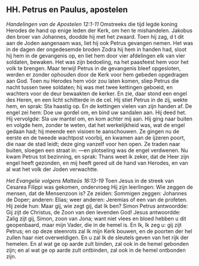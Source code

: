 ## HH. Petrus en Paulus, apostelen

*Handelingen van de Apostelen 12:1-11*
Omstreeks die tijd legde koning Herodes de hand op enige leden der Kerk, om hen te mishandelen. Jakobus den broer van Johannes, doodde hij met het zwaard. Toen hij zag, d t dit aan de Joden aangenaam was, liet hij ook Petrus gevangen nemen. Het was in de dagen der ongedesemde broden Zodra hij hem in handen had, sloot hij hem in de gevangenis op, en liet hem door vier afdelingen elk van vier soldaten, bewaken. Het was zijn bedoeling, na het paasfeest hem voor het volk te brengen. Maar terwijl Petrus in de gevangenis bleef opgesloten, werden er zonder ophouden door de Kerk voor hem gebeden opgedragen aan God. Toen nu Herodes hem vóór zou laten komen, sliep Petrus die nacht tussen twee soldaten; hij was met twee kettingen geboeid, en wachters voor de deur bewaakten de kerker. En zie, daar stond een engel des Heren, en een licht schitterde in de cel. Hij stiet Petrus in de zij, wekte hem, en sprak: Sta haastig op. En de kettingen vielen van zijn handen af. De engel zei hem: Doe uw gordel om, en bind uw sandalen aan. Hij deed het. Hij vervolgde: Sla uw mantel om, en kom achter mij aan. Hij ging naar buiten en volgde hem, zonder te weten, dat het werkelijkheid was, wat de engel gedaan had; hij meende een visioen te aanschouwen. Ze gingen nu de eerste en de tweede wachtpost voorbij, en kwamen aan de ijzeren poort, die naar de stad leidt; deze ging vanzelf voor hen open. Ze traden naar buiten, sloegen een straat in: —en plotseling was de engel verdwenen. Nu kwam Petrus tot bezinning, en sprak: Thans weet ik zeker, dat de Heer zijn engel heeft gezonden, en mij heeft gered uit de hand van Herodes, en van al wat het volk der Joden verwachtte. 

*Het Evangelie volgens Matteüs 16:13-19*
Toen Jesus in de streek van Cesarea Filippi was gekomen, ondervroeg Hij zijn leerlingen: Wie zeggen de mensen, dat de Mensenzoon is? Ze zeiden: Sommigen zeggen: Johannes de Doper; anderen: Elias; weer anderen: Jeremias of een van de profeten. Hij zeide hun: Maar gij, wie zegt gij, dat Ik ben? Simon Petrus antwoordde: Gij zijt de Christus, de Zoon van den levenden God! Jesus antwoordde: Zalig zijt gij, Simon, zoon van Jona; want niet vlees en bloed hebben u dit geopenbaard, maar mijn Vader, die in de hemel is. En Ik, Ik zeg u: gij zijt Petrus; en op deze steenrots zal Ik mijn Kerk bouwen, en de poorten der hel zullen haar niet overweldigen. En u zal Ik de sleutels geven van het rijk der hemelen. En al wat ge op aarde zult binden, zal ook in de hemel gebonden zijn; en al wat ge op aarde zult ontbinden, zal ook in de hemel ontbonden zijn. 

